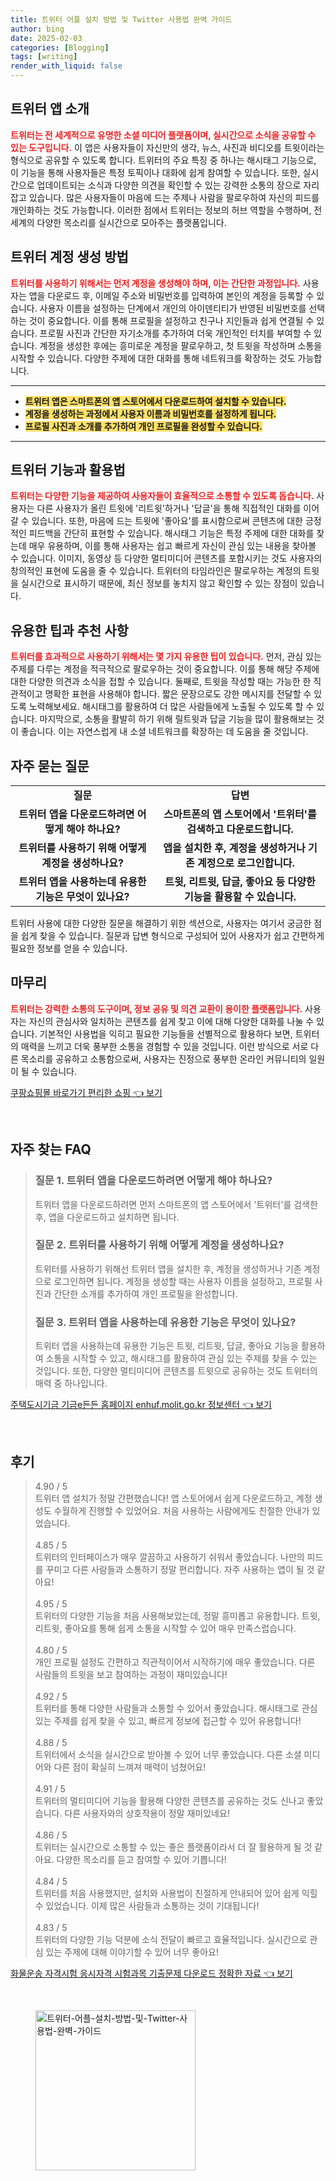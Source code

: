 ```yaml
---
title: 트위터 어플 설치 방법 및 Twitter 사용법 완벽 가이드
author: bing
date: 2025-02-03
categories: [Blogging]
tags: [writing]
render_with_liquid: false
---
```



<h2 id='트위터 앱 소개'>트위터 앱 소개</h2>

<p><b><span style="color: #ee2323;">트위터는 전 세계적으로 유명한 소셜 미디어 플랫폼이며, 실시간으로 소식을 공유할 수 있는 도구입니다.</span></b> 이 앱은 사용자들이 자신만의 생각, 뉴스, 사진과 비디오를 트윗이라는 형식으로 공유할 수 있도록 합니다. 트위터의 주요 특징 중 하나는 해시태그 기능으로, 이 기능을 통해 사용자들은 특정 토픽이나 대화에 쉽게 참여할 수 있습니다. 또한, 실시간으로 업데이트되는 소식과 다양한 의견을 확인할 수 있는 강력한 소통의 장으로 자리 잡고 있습니다. 많은 사용자들이 마음에 드는 주제나 사람을 팔로우하여 자신의 피드를 개인화하는 것도 가능합니다. 이러한 점에서 트위터는 정보의 허브 역할을 수행하며, 전 세계의 다양한 목소리를 실시간으로 모아주는 플랫폼입니다.</p>

<h2 id='트위터 계정 생성 방법'>트위터 계정 생성 방법</h2>

<p><b><span style="color: #ee2323;">트위터를 사용하기 위해서는 먼저 계정을 생성해야 하며, 이는 간단한 과정입니다.</span></b> 사용자는 앱을 다운로드 후, 이메일 주소와 비밀번호를 입력하여 본인의 계정을 등록할 수 있습니다. 사용자 이름을 설정하는 단계에서 개인의 아이덴티티가 반영된 비밀번호를 선택하는 것이 중요합니다. 이를 통해 프로필을 설정하고 친구나 지인들과 쉽게 연결될 수 있습니다. 프로필 사진과 간단한 자기소개를 추가하여 더욱 개인적인 터치를 부여할 수 있습니다. 계정을 생성한 후에는 흥미로운 계정을 팔로우하고, 첫 트윗을 작성하며 소통을 시작할 수 있습니다. 다양한 주제에 대한 대화를 통해 네트워크를 확장하는 것도 가능합니다.</p>

<hr />

<ul>
    <li><b><span style="background-color: #ffe066;">트위터 앱은 스마트폰의 앱 스토어에서 다운로드하여 설치할 수 있습니다.</span></b></li>
    <li><b><span style="background-color: #ffe066;">계정을 생성하는 과정에서 사용자 이름과 비밀번호를 설정하게 됩니다.</span></b></li>
    <li><b><span style="background-color: #ffe066;">프로필 사진과 소개를 추가하여 개인 프로필을 완성할 수 있습니다.</span></b></li>
</ul>

<hr />

<h2 id='트위터 기능과 활용법'>트위터 기능과 활용법</h2>

<p><b><span style="color: #ee2323;">트위터는 다양한 기능을 제공하여 사용자들이 효율적으로 소통할 수 있도록 돕습니다.</span></b> 사용자는 다른 사용자가 올린 트윗에 '리트윗'하거나 '답글'을 통해 직접적인 대화를 이어갈 수 있습니다. 또한, 마음에 드는 트윗에 '좋아요'를 표시함으로써 콘텐츠에 대한 긍정적인 피드백을 간단히 표현할 수 있습니다. 해시태그 기능은 특정 주제에 대한 대화를 찾는데 매우 유용하며, 이를 통해 사용자는 쉽고 빠르게 자신이 관심 있는 내용을 찾아볼 수 있습니다. 이미지, 동영상 등 다양한 멀티미디어 콘텐츠를 포함시키는 것도 사용자의 창의적인 표현에 도움을 줄 수 있습니다. 트위터의 타임라인은 팔로우하는 계정의 트윗을 실시간으로 표시하기 때문에, 최신 정보를 놓치지 않고 확인할 수 있는 장점이 있습니다.</p>

<h2 id='유용한 팁과 추천 사항'>유용한 팁과 추천 사항</h2>

<p><b><span style="color: #ee2323;">트위터를 효과적으로 사용하기 위해서는 몇 가지 유용한 팁이 있습니다.</span></b> 먼저, 관심 있는 주제를 다루는 계정을 적극적으로 팔로우하는 것이 중요합니다. 이를 통해 해당 주제에 대한 다양한 의견과 소식을 접할 수 있습니다. 둘째로, 트윗을 작성할 때는 가능한 한 직관적이고 명확한 표현을 사용해야 합니다. 짧은 문장으로도 강한 메시지를 전달할 수 있도록 노력해보세요. 해시태그를 활용하여 더 많은 사람들에게 노출될 수 있도록 할 수 있습니다. 마지막으로, 소통을 활발히 하기 위해 릴트윗과 답글 기능을 많이 활용해보는 것이 좋습니다. 이는 자연스럽게 내 소셜 네트워크를 확장하는 데 도움을 줄 것입니다.</p>

<h2 id='자주 묻는 질문'>자주 묻는 질문</h2>

<table>
    <tr>
        <td style="text-align: center; height: 17px;"><b>질문</b></td>
        <td style="text-align: center; height: 17px;"><b>답변</b></td>
    </tr>
    <tr>
        <td style="text-align: center; height: 17px;"><b>트위터 앱을 다운로드하려면 어떻게 해야 하나요?</b></td>
        <td style="text-align: center; height: 17px;"><b>스마트폰의 앱 스토어에서 '트위터'를 검색하고 다운로드합니다.</b></td>
    </tr>
    <tr>
        <td style="text-align: center; height: 17px;"><b>트위터를 사용하기 위해 어떻게 계정을 생성하나요?</b></td>
        <td style="text-align: center; height: 17px;"><b>앱을 설치한 후, 계정을 생성하거나 기존 계정으로 로그인합니다.</b></td>
    </tr>
    <tr>
        <td style="text-align: center; height: 17px;"><b>트위터 앱을 사용하는데 유용한 기능은 무엇이 있나요?</b></td>
        <td style="text-align: center; height: 17px;"><b>트윗, 리트윗, 답글, 좋아요 등 다양한 기능을 활용할 수 있습니다.</b></td>
    </tr>
</table>

<p>트위터 사용에 대한 다양한 질문을 해결하기 위한 섹션으로, 사용자는 여기서 궁금한 점을 쉽게 찾을 수 있습니다. 질문과 답변 형식으로 구성되어 있어 사용자가 쉽고 간편하게 필요한 정보를 얻을 수 있습니다.</p>

<h2 id='마무리'>마무리</h2>

<p><b><span style="color: #ee2323;">트위터는 강력한 소통의 도구이며, 정보 공유 및 의견 교환이 용이한 플랫폼입니다.</span></b> 사용자는 자신의 관심사와 일치하는 콘텐츠를 쉽게 찾고 이에 대해 다양한 대화를 나눌 수 있습니다. 기본적인 사용법을 익히고 필요한 기능들을 선별적으로 활용하다 보면, 트위터의 매력을 느끼고 더욱 풍부한 소통을 경험할 수 있을 것입니다. 이런 방식으로 서로 다른 목소리를 공유하고 소통함으로써, 사용자는 진정으로 풍부한 온라인 커뮤니티의 일원이 될 수 있습니다.</p>


<p><a class="click-button" title="쿠팡쇼핑몰 바로가기 편리한 쇼핑" href="https://adkhouse.github.io/posts/%EC%BF%A0%ED%8C%A1%EC%87%BC%ED%95%91%EB%AA%B0-%EB%B0%94%EB%A1%9C%EA%B0%80%EA%B8%B0-%ED%8E%B8%EB%A6%AC%ED%95%9C-%EC%87%BC%ED%95%91/" rel="dofollow">쿠팡쇼핑몰 바로가기 편리한 쇼핑 👈 보기</a></p><br>
<h2 id='자주_찾는_FAQ'>자주 찾는 FAQ</h2>
<div itemscope="" itemtype="https://schema.org/FAQPage"> 
<blockquote> 
<div itemscope="" itemprop="mainEntity" itemtype="https://schema.org/Question"> 
<h3 itemprop="name">질문 1. 트위터 앱을 다운로드하려면 어떻게 해야 하나요?</h3> 
<div itemscope="" itemprop="acceptedAnswer" itemtype="https://schema.org/Answer"> 
<span itemprop="text"> 
<p>트위터 앱을 다운로드하려면 먼저 스마트폰의 앱 스토어에서 '트위터'를 검색한 후, 앱을 다운로드하고 설치하면 됩니다.</p> 
</span> 
</div> 
</div> 
<div itemscope="" itemprop="mainEntity" itemtype="https://schema.org/Question"> 
<h3 itemprop="name">질문 2. 트위터를 사용하기 위해 어떻게 계정을 생성하나요?</h3> 
<div itemscope="" itemprop="acceptedAnswer" itemtype="https://schema.org/Answer"> 
<span itemprop="text"> 
<p>트위터를 사용하기 위해선 트위터 앱을 설치한 후, 계정을 생성하거나 기존 계정으로 로그인하면 됩니다. 계정을 생성할 때는 사용자 이름을 설정하고, 프로필 사진과 간단한 소개를 추가하여 개인 프로필을 완성합니다.</p> 
</span> 
</div> 
</div> 
<div itemscope="" itemprop="mainEntity" itemtype="https://schema.org/Question"> 
<h3 itemprop="name">질문 3. 트위터 앱을 사용하는데 유용한 기능은 무엇이 있나요?</h3> 
<div itemscope="" itemprop="acceptedAnswer" itemtype="https://schema.org/Answer"> 
<span itemprop="text"> 
<p>트위터 앱을 사용하는데 유용한 기능은 트윗, 리트윗, 답글, 좋아요 기능을 활용하여 소통을 시작할 수 있고, 해시태그를 활용하여 관심 있는 주제를 찾을 수 있는 것입니다. 또한, 다양한 멀티미디어 콘텐츠를 트윗으로 공유하는 것도 트위터의 매력 중 하나입니다.</p> 
</span> 
</div> 
</div> 
</blockquote> 
</div>
<p><a class="click-button" title="주택도시기금 기금e든든 홈페이지 enhuf.molit.go.kr 정보센터" href="https://adkhouse.github.io/posts/%EC%A3%BC%ED%83%9D%EB%8F%84%EC%8B%9C%EA%B8%B0%EA%B8%88-%EA%B8%B0%EA%B8%88e%EB%93%A0%EB%93%A0-%ED%99%88%ED%8E%98%EC%9D%B4%EC%A7%80-enhuf.molit.go.kr-%EC%A0%95%EB%B3%B4%EC%84%BC%ED%84%B0/" rel="dofollow">주택도시기금 기금e든든 홈페이지 enhuf.molit.go.kr 정보센터 👈 보기</a></p><br>
<h2 id='후기'>후기</h2>
<div itemscope itemtype="https://schema.org/Product">
  <blockquote>
  <div itemprop="review" itemscope itemtype="https://schema.org/Review">
      <div itemprop="reviewRating" itemscope itemtype="https://schema.org/Rating"> <span itemprop="ratingValue">4.90</span> / <span itemprop="bestRating">5</span> </div>
      <span itemprop="reviewBody">트위터 앱 설치가 정말 간편했습니다! 앱 스토어에서 쉽게 다운로드하고, 계정 생성도 수월하게 진행할 수 있었어요. 처음 사용하는 사람에게도 친절한 안내가 있었습니다.</span>
  </div>
  <br>
  <div itemprop="review" itemscope itemtype="https://schema.org/Review">
      <div itemprop="reviewRating" itemscope itemtype="https://schema.org/Rating"> <span itemprop="ratingValue">4.85</span> / <span itemprop="bestRating">5</span> </div>
      <span itemprop="reviewBody">트위터의 인터페이스가 매우 깔끔하고 사용하기 쉬워서 좋았습니다. 나만의 피드를 꾸미고 다른 사람들과 소통하기 정말 편리합니다. 자주 사용하는 앱이 될 것 같아요!</span>
  </div>
  <br>
  <div itemprop="review" itemscope itemtype="https://schema.org/Review">
      <div itemprop="reviewRating" itemscope itemtype="https://schema.org/Rating"> <span itemprop="ratingValue">4.95</span> / <span itemprop="bestRating">5</span> </div>
      <span itemprop="reviewBody">트위터의 다양한 기능을 처음 사용해보았는데, 정말 흥미롭고 유용합니다. 트윗, 리트윗, 좋아요를 통해 쉽게 소통을 시작할 수 있어 매우 만족스럽습니다.</span>
  </div>
  <br>
  <div itemprop="review" itemscope itemtype="https://schema.org/Review">
      <div itemprop="reviewRating" itemscope itemtype="https://schema.org/Rating"> <span itemprop="ratingValue">4.80</span> / <span itemprop="bestRating">5</span> </div>
      <span itemprop="reviewBody">개인 프로필 설정도 간편하고 직관적이어서 시작하기에 매우 좋았습니다. 다른 사람들의 트윗을 보고 참여하는 과정이 재미있습니다!</span>
  </div>
  <br>
  <div itemprop="review" itemscope itemtype="https://schema.org/Review">
      <div itemprop="reviewRating" itemscope itemtype="https://schema.org/Rating"> <span itemprop="ratingValue">4.92</span> / <span itemprop="bestRating">5</span> </div>
      <span itemprop="reviewBody">트위터를 통해 다양한 사람들과 소통할 수 있어서 좋았습니다. 해시태그로 관심 있는 주제를 쉽게 찾을 수 있고, 빠르게 정보에 접근할 수 있어 유용합니다!</span>
  </div>
  <br>
  <div itemprop="review" itemscope itemtype="https://schema.org/Review">
      <div itemprop="reviewRating" itemscope itemtype="https://schema.org/Rating"> <span itemprop="ratingValue">4.88</span> / <span itemprop="bestRating">5</span> </div>
      <span itemprop="reviewBody">트위터에서 소식을 실시간으로 받아볼 수 있어 너무 좋았습니다. 다른 소셜 미디어와 다른 점이 확실히 느껴져 매력이 넘쳤어요!</span>
  </div>
  <br>
  <div itemprop="review" itemscope itemtype="https://schema.org/Review">
      <div itemprop="reviewRating" itemscope itemtype="https://schema.org/Rating"> <span itemprop="ratingValue">4.91</span> / <span itemprop="bestRating">5</span> </div>
      <span itemprop="reviewBody">트위터의 멀티미디어 기능을 활용해 다양한 콘텐츠를 공유하는 것도 신나고 좋았습니다. 다른 사용자와의 상호작용이 정말 재미있네요!</span>
  </div>
  <br>
  <div itemprop="review" itemscope itemtype="https://schema.org/Review">
      <div itemprop="reviewRating" itemscope itemtype="https://schema.org/Rating"> <span itemprop="ratingValue">4.86</span> / <span itemprop="bestRating">5</span> </div>
      <span itemprop="reviewBody">트위터는 실시간으로 소통할 수 있는 좋은 플랫폼이라서 더 잘 활용하게 될 것 같아요. 다양한 목소리를 듣고 참여할 수 있어 기쁩니다!</span>
  </div>
  <br>
  <div itemprop="review" itemscope itemtype="https://schema.org/Review">
      <div itemprop="reviewRating" itemscope itemtype="https://schema.org/Rating"> <span itemprop="ratingValue">4.84</span> / <span itemprop="bestRating">5</span> </div>
      <span itemprop="reviewBody">트위터를 처음 사용했지만, 설치와 사용법이 친절하게 안내되어 있어 쉽게 익힐 수 있었습니다. 이제 많은 사람들과 소통하는 것이 기대됩니다!</span>
  </div>
  <br>
  <div itemprop="review" itemscope itemtype="https://schema.org/Review">
      <div itemprop="reviewRating" itemscope itemtype="https://schema.org/Rating"> <span itemprop="ratingValue">4.83</span> / <span itemprop="bestRating">5</span> </div>
      <span itemprop="reviewBody">트위터의 다양한 기능 덕분에 소식 전달이 빠르고 효율적입니다. 실시간으로 관심 있는 주제에 대해 이야기할 수 있어 너무 좋아요!</span>
  </div>
  </blockquote>
</div>
<p><a class="click-button" title="화물운송 자격시험 응시자격 시험과목 기출문제 다운로드 정확한 자료" href="https://adkhouse.github.io/posts/%ED%99%94%EB%AC%BC%EC%9A%B4%EC%86%A1-%EC%9E%90%EA%B2%A9%EC%8B%9C%ED%97%98-%EC%9D%91%EC%8B%9C%EC%9E%90%EA%B2%A9-%EC%8B%9C%ED%97%98%EA%B3%BC%EB%AA%A9-%EA%B8%B0%EC%B6%9C%EB%AC%B8%EC%A0%9C-%EB%8B%A4%EC%9A%B4%EB%A1%9C%EB%93%9C-%EC%A0%95%ED%99%95%ED%95%9C-%EC%9E%90%EB%A3%8C/" rel="dofollow">화물운송 자격시험 응시자격 시험과목 기출문제 다운로드 정확한 자료 👈 보기</a></p><br>
<figure class="image"><img src="https://adkhouse.github.io/assets/img/thumbnail/트위터-어플-설치-방법-및-Twitter-사용법-완벽-가이드.webp" alt="트위터-어플-설치-방법-및-Twitter-사용법-완벽-가이드" width="256" height="256"></figure>